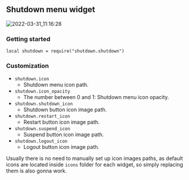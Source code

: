 ## Shutdown menu widget

![2022-03-31_11:16:28](https://user-images.githubusercontent.com/72746829/161021856-44391c37-cb6f-4e73-9d7c-db4b3fd6aa22.png)

### Getting started

```
local shutdown = require("shutdown.shutdown")
```
### Customization
- ```shutdown.icon``` 
     + Shutdown menu icon path.
- ```shutdown.icon_opacity```
     + The number between 0 and 1: Shutdown menu icon opacity.
- ```shutdown.shutdown_icon```
     + Shutdown button icon image path.
- ```shutdown.restart_icon```
     + Restart button icon image path.
- ```shutdown.suspend_icon```
     + Suspend button icon image path.
- ```shutdown.logout_icon```
     + Logout button icon image path.

Usually there is no need to manually set up icon images paths, as default icons are located inside ```icons``` folder for each widget, so simply replacing them is also gonna work. 
